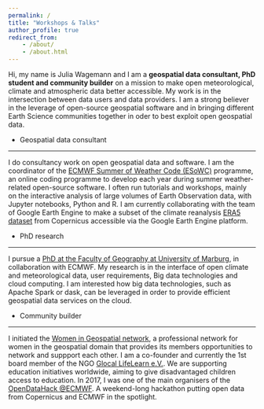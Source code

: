 ```yaml
---
permalink: /
title: "Workshops & Talks"
author_profile: true
redirect_from:
	- /about/
	- /about.html
---
```



Hi, my name is Julia Wagemann and I am a **geospatial data consultant, PhD student and community builder** on a mission to make open meteorological, climate and atmospheric data better accessible. My work is in the intersection between data users and data providers. I am a strong believer in the leverage of open-source geospatial software and in bringing different Earth Science communities together in oder to best exploit open geospatial data.

- Geospatial data consultant
------
I do consultancy work on open geospatial data and software. I am the coordinator of the [ECMWF Summer of Weather Code (ESoWC)](https://github.com/esowc) programme, an online coding programme to develop each year during summer weather-related open-source software. I often run tutorials and workshops, mainly on the interactive analysis of large volumes of Earth Observation data, with Jupyter notebooks, Python and R. I am currently collaborating with the team of Google Earth Engine to make a subset of the climate reanalysis [ERA5 dataset](https://cds.climate.copernicus.eu/cdsapp#!/dataset/reanalysis-era5-single-levels?tab=overview) from Copernicus accessible via the Google Earth Engine platform.

- PhD research
------
I pursue a [PhD at the Faculty of Geography at University of Marburg](http://vhrz669.hrz.uni-marburg.de/lcrs/content_subprojects.do?phase=1&subpage=aims&subprojectid=1013), in collaboration with ECMWF. My research is in the interface of open climate and meteorological data, user requirements, Big data technologies and cloud computing. I am interested how big data technologies, such as Apache Spark or dask, can be leveraged in order to provide efficient geospatial data services on the cloud.

- Community builder
------
I initiated the [Women in Geospatial network](http://twitter.com/geospatialwomen), a professional network for women in the geospatial domain that provides its members opportunities to network and suppport each other.
I am a co-founder and currently the 1st board member of the NGO [Glocal LifeLearn e.V.](https://glocal-lifelearn.org). We are supporting education initiatives worldwide, aiming to give disadvantaged children access to education. 
In 2017, I was one of the main organisers of the [OpenDataHack @ECMWF](https://www.ecmwf.int/en/learning/workshops/opendatahack-ecmwf-beyond-weather-explore-creative-uses-open-data). A weekend-long hackathon putting open data from Copernicus and ECMWF in the spotlight.



